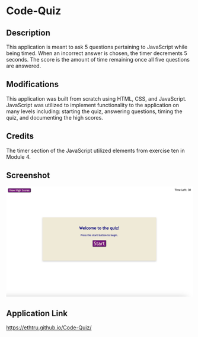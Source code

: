 # Code-Quiz

## Description

This application is meant to ask 5 questions pertaining to JavaScript while being timed. When an incorrect answer is chosen, the timer decrements 5 seconds. The score is the amount of time remaining once all five questions are answered. 

## Modifications

This application was built from scratch using HTML, CSS, and JavaScript. JavaScript was utilized to implement functionality to the application on many levels including: starting the quiz, answering questions, timing the quiz, and documenting the high scores.

## Credits

The timer section of the JavaScript utilized elements from exercise ten in Module 4. 

## Screenshot

![AltText](assets/14931DDB-8201-4F83-9F73-E48C28D89352.jpeg?raw=true "Screenshot")

## Application Link

https://ethtru.github.io/Code-Quiz/